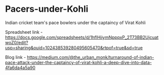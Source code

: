 # Pacers-under-Kohli
Indian cricket team's pace bowlers under the captaincy of Virat Kohli

Spreadsheet link - https://docs.google.com/spreadsheets/d/1hflHiiymNpppxP_2T73BB2UjcuatwoZ0/edit?usp=sharing&ouid=102438539280495605470&rtpof=true&sd=true

Blog link - https://medium.com/@the_urban_monk/turnaround-of-indian-pace-attack-under-the-captaincy-of-virat-kohli-a-deep-dive-into-data-4fa6da4a5a90
